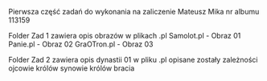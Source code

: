 Pierwsza część zadań do wykonania na zaliczenie 
Mateusz Mika nr albumu 113159

Folder Zad 1 zawiera opis obrazów w plikach .pl
Samolot.pl - Obraz 01
Panie.pl - Obraz 02
GraOTron.pl - Obraz 03


Folder Zad 2 zawiera opis dynastii 01 w pliku .pl
opisane zostały zależności 
ojcowie królów 
synowie królów 
bracia 

